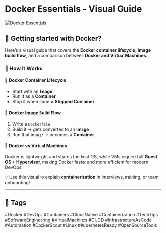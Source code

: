 
# Docker Essentials - Visual Guide

![Docker Essentials](A_digital_infographic_infographic_provides_an_over.png)

## 🚀 Getting started with Docker?

Here’s a visual guide that covers the **Docker container lifecycle**, **image build flow**, and a comparison between **Docker and Virtual Machines**.

### 🧱 How it Works

#### 🔹 Docker Container Lifecycle
- Start with an **Image**
- Run it as a **Container**
- Stop it when done = **Stopped Container**

#### 🔹 Docker Image Build Flow
1. Write a `Dockerfile`
2. Build it → gets converted to an **Image**
3. Run that image → becomes a **Container**

#### 🔹 Docker vs Virtual Machines
Docker is lightweight and shares the host OS, while VMs require full **Guest OS + Hypervisor**, making Docker faster and more efficient for modern DevOps.

💡 Use this visual to explain **containerization** in interviews, training, or team onboarding!

---

## 📌 Tags
#Docker #DevOps #Containers #CloudNative #Containerization #TechTips #SoftwareEngineering #VirtualMachines #CI_CD #InfrastructureAsCode #Automation #DockerScout #Linux #KubernetesReady #OpenSourceTools
